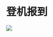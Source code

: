 # 登机报到
<image src="sc-dialog/boarding" ratio="0.5" ribbon="Day 16" />
<dialog>
# I would like to [check in/v.] please.
## Could you give me your passport?
# Sure. Here it is.
## Where are you flying to today?
# London.
## How many pieces of [baggage/n.] would you like to check in?
# Two pieces.
## Please put the baggage on the [scale/n./19]. Here is your [boarding pass/n.].
# Thank you.
## The boarding time is 9:30 pm, Gate 31.
Please make sure your baggage passes the [security/n.] [check/n./2] down there before you leave.
# OK. Thank you.
## Have a nice flight.
</dialog>
